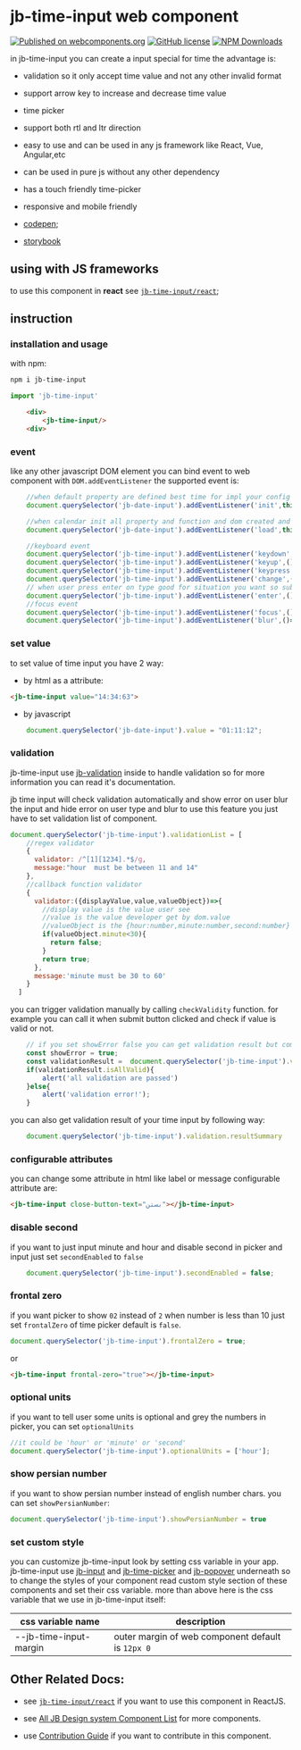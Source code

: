 # jb-time-input web component

[![Published on webcomponents.org](https://img.shields.io/badge/webcomponents.org-published-blue.svg)](https://www.webcomponents.org/element/jb-time-input)
[![GitHub license](https://img.shields.io/badge/license-MIT-brightgreen.svg)](https://raw.githubusercontent.com/javadbat/jb-time-input/main/LICENSE)
[![NPM Downloads](https://img.shields.io/npm/dw/jb-time-input)](https://www.npmjs.com/package/jb-time-input)

in jb-time-input you can create a input special for time the advantage is:

- validation so it only accept time value and not any other invalid format
- support arrow key to increase and decrease time value
- time picker
- support both rtl and ltr direction
- easy to use and can be used in any js framework like React, Vue, Angular,etc
- can be used in pure js without any other dependency
- has a touch friendly time-picker
- responsive and mobile friendly

- [codepen](https://codepen.io/javadbat/pen/QWdxzKb);
- [storybook](https://javadbat.github.io/design-system/?path=/docs/components-form-elements-inputs-jbtimeinput)

## using with JS frameworks

to use this component in **react** see [`jb-time-input/react`](https://github.com/javadbat/jb-time-input/tree/main/react);

## instruction

### installation and usage

with npm:

```sh
npm i jb-time-input
```

```javascript
import 'jb-time-input'
```

```HTML
    <div>
        <jb-time-input/>
    <div>
```

### event

like any other javascript DOM element you can bind event to web component with `DOM.addEventListener` the supported event is:

```javascript
    //when default property are defined best time for impl your config
    document.querySelector('jb-date-input').addEventListener('init',this.onCalendarElementInitiated);

    //when calendar init all property and function and dom created and bind successully
    document.querySelector('jb-date-input').addEventListener('load',this.onCalendarElementLoaded);

    //keyboard event
    document.querySelector('jb-time-input').addEventListener('keydown',()=>{});
    document.querySelector('jb-time-input').addEventListener('keyup',()=>{});
    document.querySelector('jb-time-input').addEventListener('keypress',()=>{});
    document.querySelector('jb-time-input').addEventListener('change',()=>{});
    // when user press enter on type good for situation you want so submit form or call search function on user press enter. 
    document.querySelector('jb-time-input').addEventListener('enter',()=>{});
    //focus event
    document.querySelector('jb-time-input').addEventListener('focus',()=>{});
    document.querySelector('jb-time-input').addEventListener('blur',()=>{});
```

### set value

to set value of time input you have 2 way:

- by html as a attribute:

```html
<jb-time-input value="14:34:63">
```

- by javascript

```javascript
    document.querySelector('jb-date-input').value = "01:11:12";
```

### validation
jb-time-input use [jb-validation](https://github.com/javadbat/jb-validation) inside to handle validation so for more information you can read it's documentation.  

jb time input will check validation automatically and show error on user blur the input and hide error on user type and blur to use this feature you just have to set validation list of component.

```javascript
document.querySelector('jb-time-input').validationList = [
    //regex validator
    {
      validator: /^[1][1234].*$/g,
      message:"hour  must be between 11 and 14"
    },
    //callback function validator
    {
      validator:({displayValue,value,valueObject})=>{
        //display value is the value user see
        //value is the value developer get by dom.value
        //valueObject is the {hour:number,minute:number,second:number} object contain inputted value in number
        if(valueObject.minute<30){
          return false;
        }
        return true;
      },
      message:'minute must be 30 to 60'
    }
  ]
```

you can trigger validation manually by calling `checkValidity` function. for example you can call it when submit button clicked and check if value is valid or not.

```javascript
    // if you set showError false you can get validation result but component wont show error to user by itself its good when you want show error in your own way
    const showError = true;
    const validationResult =  document.querySelector('jb-time-input').validation.checkValidity(showError);
    if(validationResult.isAllValid){
        alert('all validation are passed')
    }else{
        alert('validation error!');
    }

```

you can also get validation result of your time input by following way:

```javascript
    document.querySelector('jb-time-input').validation.resultSummary

```

### configurable attributes

you can change some attribute in html like label or message configurable attribute are:

```HTML
<jb-time-input close-button-text="بستن"></jb-time-input>
```

### disable second
if you want to just input minute and hour and disable second in picker and input just set `secondEnabled` to `false`
```javascript
    document.querySelector('jb-time-input').secondEnabled = false;
```
### frontal zero
if you want picker to show `02` instead of `2` when number is less than 10 just set `frontalZero` of time picker default is `false`.    
```js
document.querySelector('jb-time-input').frontalZero = true;
```
or
```html
<jb-time-input frontal-zero="true"></jb-time-input>
```
### optional units
if you want to tell user some units is optional and grey the numbers in picker, you can set `optionalUnits`
```js
//it could be 'hour' or 'minute' or 'second'
document.querySelector('jb-time-input').optionalUnits = ['hour'];
```
### show persian number
if you want to show persian number instead of english number chars. you can set `showPersianNumber`:
```js 
document.querySelector('jb-time-input').showPersianNumber = true
```

### set custom style

you can customize jb-time-input look  by setting css variable in your app.    
jb-time-input use [jb-input](https://github.com/javadbat/jb-input) and [jb-time-picker](https://github.com/javadbat/jb-time-picker) and [jb-popover](https://github.com/javadbat/jb-popover) underneath so to change the styles of your component read custom style section of these components and set their css variable.
more than above here is the css variable that we use in jb-time-input itself:

| css variable name                       | description                                                                                              |
| -------------                           | -------------                                                                                            |
| --jb-time-input-margin                  | outer margin of web component default is `12px 0`                                                        |

## Other Related Docs:

- see [`jb-time-input/react`](https://github.com/javadbat/jb-time-input/tree/main/react) if you want to use this component in ReactJS.

- see [All JB Design system Component List](https://javadbat.github.io/design-system/) for more components.

- use [Contribution Guide](https://github.com/javadbat/design-system/blob/main/docs/contribution-guide.md) if you want to contribute in this component.